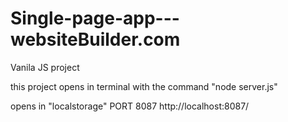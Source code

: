 # Single-page-app---websiteBuilder.com
Vanila JS project

this project opens in terminal with the command "node server.js"

opens in "localstorage" PORT 8087
http://localhost:8087/
